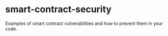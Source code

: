 # smart-contract-security
Examples of smart contract vulnerabilities and how to prevent them in your code.
